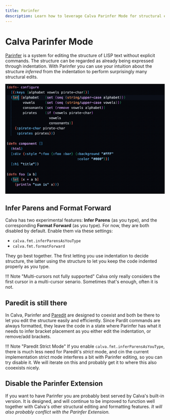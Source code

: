 ```yaml
---
title: Parinfer
description: Learn how to leverage Calva Parinfer Mode for structural editing 
---
```


# Calva Parinfer Mode

[Parinfer](https://shaunlebron.github.io/parinfer/) is a system for editing the structure of LISP text without explicit commands. The structure can be regarded as already being expressed through indentation. With Parinfer you can use your intuition about the structure _inferred_ from the indentation to perform surprisingly many structural edits.

![Calva Parinfer](images/calva-parinfer-and-format-forward.gif)

## Infer Parens and Format Forward
Calva has two experimental features: **Infer Parens** (as you type), and the corresponding **Format Forward** (as you type). For now, they are both disabled by default. Enable them via these settings:

* `calva.fmt.inferParensAsYouType`
* `calva.fmt.formatForward`

They go best together. The first letting you use indentation to decide structure, the latter using the structure to let you keep the code indented properly as you type.

!!! Note "Multi-cursors not fully supported"
    Calva only really considers the first cursor in a multi-cursor senario. Sometimes that's enough, often it is not.

## Paredit is still there

In Calva, Parinfer and [Paredit](paredit.md) are designed to coexist and both be there to let you edit the structure easily and efficiently. Since Pardit commands are always formatted, they leave the code in a state where Parinfer has what it needs to infer bracket placement as you either edit the indentation, or remove/add brackets.

!!! Note "Paredit Strict Mode"
    If you enable `calva.fmt.inferParensAsYouType`, there is much less need for Paredit's *strict* mode, and cin the current implementation strict mode interferes a bit with Parinfer editing, so you can try disable it. We will iterate on this and probably get it to where this also cooexists nicely.

## Disable the Parinfer Extension

If you want to have Parinfer you are probably best served by Calva's built-in version. It is designed, and will continue to be improved to function well together with Calva's other structural editing and formatting features. _It will also probably conflict with the Parinfer Extension._